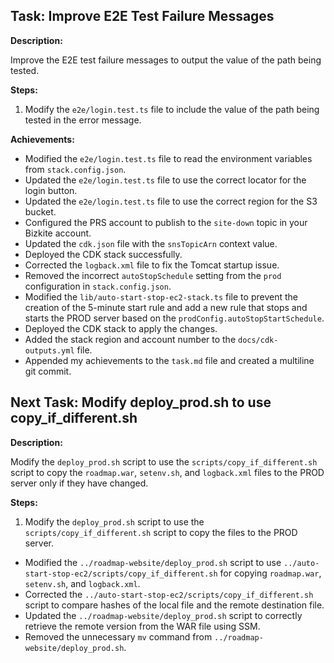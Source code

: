 ## Task: Improve E2E Test Failure Messages

**Description:**

Improve the E2E test failure messages to output the value of the path being tested.

**Steps:**

1.  Modify the `e2e/login.test.ts` file to include the value of the path being tested in the error message.

**Achievements:**

*   Modified the `e2e/login.test.ts` file to read the environment variables from `stack.config.json`.
*   Updated the `e2e/login.test.ts` file to use the correct locator for the login button.
*   Updated the `e2e/login.test.ts` file to use the correct region for the S3 bucket.
*   Configured the PRS account to publish to the `site-down` topic in your Bizkite account.
*   Updated the `cdk.json` file with the `snsTopicArn` context value.
*   Deployed the CDK stack successfully.
*   Corrected the `logback.xml` file to fix the Tomcat startup issue.
*   Removed the incorrect `autoStopSchedule` setting from the `prod` configuration in `stack.config.json`.
*   Modified the `lib/auto-start-stop-ec2-stack.ts` file to prevent the creation of the 5-minute start rule and add a new rule that stops and starts the PROD server based on the `prodConfig.autoStopStartSchedule`.
*   Deployed the CDK stack to apply the changes.
*   Added the stack region and account number to the `docs/cdk-outputs.yml` file.
*   Appended my achievements to the `task.md` file and created a multiline git commit.

## Next Task: Modify deploy_prod.sh to use copy_if_different.sh

**Description:**

Modify the `deploy_prod.sh` script to use the `scripts/copy_if_different.sh` script to copy the `roadmap.war`, `setenv.sh`, and `logback.xml` files to the PROD server only if they have changed.

**Steps:**

1.  Modify the `deploy_prod.sh` script to use the `scripts/copy_if_different.sh` script to copy the files to the PROD server.
*   Modified the `../roadmap-website/deploy_prod.sh` script to use `../auto-start-stop-ec2/scripts/copy_if_different.sh` for copying `roadmap.war`, `setenv.sh`, and `logback.xml`.
*   Corrected the `../auto-start-stop-ec2/scripts/copy_if_different.sh` script to compare hashes of the local file and the remote destination file.
*   Updated the `../roadmap-website/deploy_prod.sh` script to correctly retrieve the remote version from the WAR file using SSM.
*   Removed the unnecessary `mv` command from `../roadmap-website/deploy_prod.sh`.